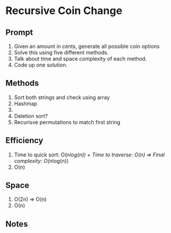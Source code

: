 # Recursive Coin Change

## Prompt

1. Given an amount in cents, generate all possible coin options
2. Solve this using five different methods.
3. Talk about time and space complexity of each method.
4. Code up one solution.

## Methods

1. Sort both strings and check using array
2. Hashmap
3. 
4. Deletion sort?
5. Recurisve permutations to match first string

## Efficiency
1. Time to quick sort: O(n*log(n)) + Time to traverse: O(n) => Final complexity: O(n*log(n))
2. O(n)

## Space
1. O(2n) => O(n)
2. O(n)

## Notes

